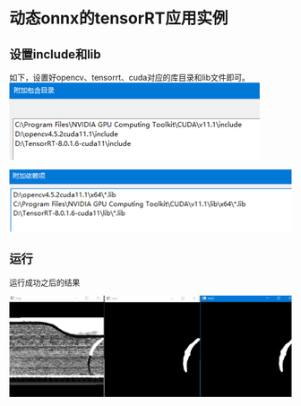 # 动态onnx的tensorRT应用实例

## 设置include和lib

如下，设置好opencv、tensorrt、cuda对应的库目录和lib文件即可。
![](img/include.png)

![](img/lib.png)

## 运行
运行成功之后的结果

![](img/res.png)
